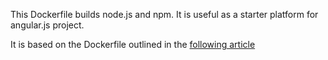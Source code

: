 This Dockerfile builds node.js and npm.   It is useful as a starter platform for angular.js project.

It is based on the Dockerfile outlined in the [following article](http://blog.alexellis.io/getting-started-with-docker-on-raspberry-pi/)
